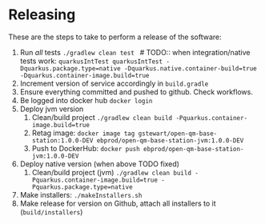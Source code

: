 # Releasing

These are the steps to take to perform a release of the software:

1. Run _all_ tests `./gradlew clean test ` # TODO:: when integration/native tests work: `quarkusIntTest quarkusIntTest -Dquarkus.package.type=native -Dquarkus.native.container-build=true -Dquarkus.container-image.build=true`
2. Increment version of service accordingly in `build.gradle`
3. Ensure everything committed and pushed to github. Check workflows.
4. Be logged into docker hub `docker login`
5. Deploy jvm version
   1. Clean/build project `./gradlew clean build -Pquarkus.container-image.build=true`
   2. Retag image: `docker image tag gstewart/open-qm-base-station:1.0.0-DEV ebprod/open-qm-base-station-jvm:1.0.0-DEV`
   3. Push to DockerHub: `docker push ebprod/open-qm-base-station-jvm:1.0.0-DEV`
6. Deploy native version (when above TODO fixed)
   1. Clean/build project (jvm) `./gradlew clean build -Pquarkus.container-image.build=true -Pquarkus.package.type=native`
7. Make installers: `./makeInstallers.sh`
8. Make release for version on Github, attach all installers to it (`build/installers`)